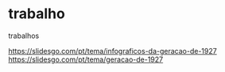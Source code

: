 # trabalho
trabalhos

https://slidesgo.com/pt/tema/infograficos-da-geracao-de-1927
https://slidesgo.com/pt/tema/geracao-de-1927
